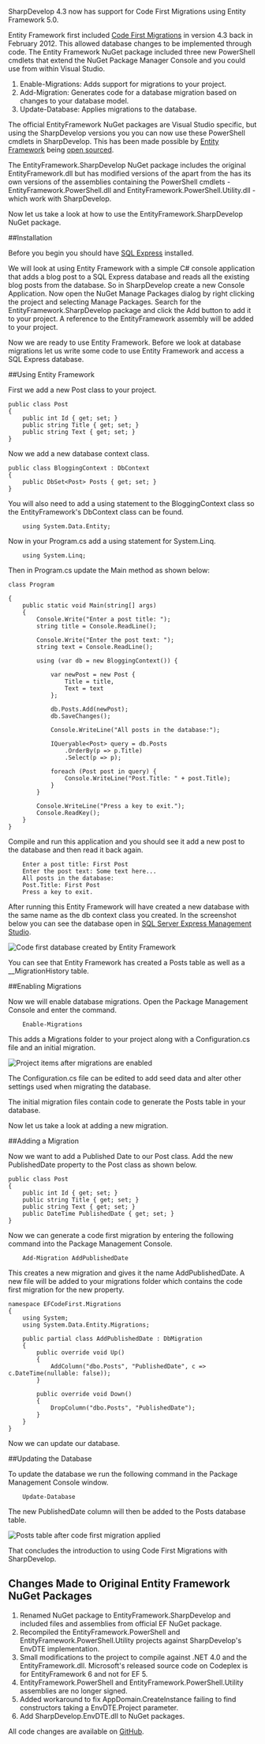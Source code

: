 SharpDevelop 4.3 now has support for Code First Migrations using Entity Framework 5.0.

Entity Framework first included [Code First Migrations](http://msdn.microsoft.com/en-us/data/jj591621) in version 4.3 back in February 2012. This allowed database changes to be implemented through code. The Entity Framework NuGet package included three new PowerShell cmdlets that extend the NuGet Package Manager Console and you could use from within Visual Studio.

1. Enable-Migrations: Adds support for migrations to your project.
2. Add-Migration: Generates code for a database migration based on changes to your database model.
3. Update-Database: Applies migrations to the database.

The official EntityFramework NuGet packages are Visual Studio specific, but using the SharpDevelop versions you you can now use these PowerShell cmdlets in SharpDevelop. This has been made possible by [Entity Framework](http://msdn.microsoft.com/en-US/data/ef) being [open sourced](http://entityframework.codeplex.com/).

The EntityFramework.SharpDevelop NuGet package includes the original EntityFramework.dll but has modified versions of the  apart from the  has its own versions of the assemblies containing the PowerShell cmdlets -  EntityFramework.PowerShell.dll and EntityFramework.PowerShell.Utility.dll - which work with SharpDevelop.

Now let us take a look at how to use the EntityFramework.SharpDevelop NuGet package.

##Installation

Before you begin you should have [SQL Express](http://www.microsoft.com/en-us/download/details.aspx?id=1695) installed.

We will look at using Entity Framework with a simple C# console application that adds a blog post to a SQL Express database and reads all the existing blog posts from the database. So in SharpDevelop create a new Console Application. Now open the NuGet Manage Packages dialog by right clicking the project and selecting Manage Packages. Search for the EntityFramework.SharpDevelop package and click the Add button to add it to your project. A reference to the EntityFramework assembly will be added to your project. 

Now we are ready to use Entity Framework. Before we look at database migrations let us write some code to use Entity Framework and access a SQL Express database.

##Using Entity Framework

First we add a new Post class to your project.

	public class Post
	{
		public int Id { get; set; }
		public string Title { get; set; }
		public string Text { get; set; }
	}

Now we add a new database context class.

	public class BloggingContext : DbContext
	{
		public DbSet<Post> Posts { get; set; }
	}

You will also need to add a using statement to the BloggingContext class so the EntityFramework's DbContext class can be found.

        using System.Data.Entity;

Now in your Program.cs add a using statement for System.Linq.

        using System.Linq;

Then in Program.cs update the Main method as shown below:

	class Program
	
	{
		public static void Main(string[] args)
		{
			Console.Write("Enter a post title: ");
			string title = Console.ReadLine();
			
			Console.Write("Enter the post text: ");
			string text = Console.ReadLine();
			
			using (var db = new BloggingContext()) {
				
				var newPost = new Post {
					Title = title,
					Text = text
				};
				
				db.Posts.Add(newPost);
				db.SaveChanges();
				
				Console.WriteLine("All posts in the database:");

				IQueryable<Post> query = db.Posts
					.OrderBy(p => p.Title)
					.Select(p => p);
				
				foreach (Post post in query) {
					Console.WriteLine("Post.Title: " + post.Title);
				}
			}
			
			Console.WriteLine("Press a key to exit.");
			Console.ReadKey();
		}
	}

Compile and run this application and you should see it add a new post to the database and then read it back again.

		Enter a post title: First Post
		Enter the post text: Some text here...
		All posts in the database:
		Post.Title: First Post
		Press a key to exit.

After running this Entity Framework will have created a new database with the same name as the db context class you created. In the screenshot below you can see the database open in [SQL Server Express Management Studio](http://www.microsoft.com/en-us/download/details.aspx?id=22985).

![Code first database created by Entity Framework](/Images/CodeFirstDatabaseCreatedByEntityFramework.png)

You can see that Entity Framework has created a Posts table as well as a __MigrationHistory table.

##Enabling Migrations

Now we will enable database migrations. Open the Package Management Console and enter the command.

        Enable-Migrations

This adds a Migrations folder to your project along with a Configuration.cs file and an initial migration.

![Project items after migrations are enabled](/Images/ProjectItemsAfterCodeFirstMigrationsEnabled.png)

The Configuration.cs file can be edited to add seed data and alter other settings used when migrating the database.

The initial migration files contain code to generate the Posts table in your database.

Now let us take a look at adding a new migration.

##Adding a Migration

Now we want to add a Published Date to our Post class. Add the new PublishedDate property to the Post class as shown below.

	public class Post
	{
		public int Id { get; set; }
		public string Title { get; set; }
		public string Text { get; set; }
		public DateTime PublishedDate { get; set; }
	}

Now we can generate a code first migration by entering the following command into the Package Management Console.

        Add-Migration AddPublishedDate

This creates a new migration and gives it the name AddPublishedDate. A new file will be added to your migrations folder which contains the code first migration for the new property.

	namespace EFCodeFirst.Migrations
	{
	    using System;
	    using System.Data.Entity.Migrations;
	    
	    public partial class AddPublishedDate : DbMigration
	    {
	        public override void Up()
	        {
	            AddColumn("dbo.Posts", "PublishedDate", c => c.DateTime(nullable: false));
	        }
	        
	        public override void Down()
	        {
	            DropColumn("dbo.Posts", "PublishedDate");
	        }
	    }
	}

Now we can update our database.

##Updating the Database

To update the database we run the following command in the Package Management Console window.

        Update-Database

The new PublishedDate column will then be added to the Posts database table.

![Posts table after code first migration applied](/Images/PostsTableAfterCodeFirstMigrationApplied.png)

That concludes the introduction to using Code First Migrations with SharpDevelop.

## Changes Made to Original Entity Framework NuGet Packages

1. Renamed NuGet package to EntityFramework.SharpDevelop and included files and assemblies from official EF NuGet package.
2. Recompiled the EntityFramework.PowerShell and EntityFramework.PowerShell.Utility projects against SharpDevelop's EnvDTE implementation.
3. Small modifications to the project to compile against .NET 4.0 and the EntityFramework.dll. Microsoft's released source code on Codeplex is for EntityFramework 6 and not for EF 5.
4. EntityFramework.PowerShell and EntityFramework.PowerShell.Utility assemblies are no longer signed.
5. Added workaround to fix AppDomain.CreateInstance failing to find constructors taking a EnvDTE.Project parameter.
6. Add SharpDevelop.EnvDTE.dll to NuGet packages.

All code changes are available on [GitHub](https://github.com/mrward/entityframework-sharpdevelop).
